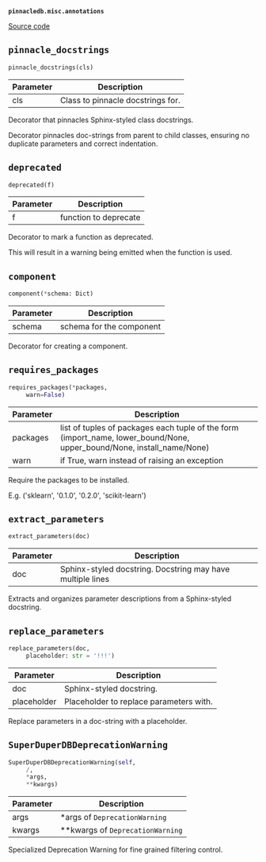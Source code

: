**`pinnacledb.misc.annotations`** 

[Source code](https://github.com/SuperDuperDB/pinnacledb/blob/main/pinnacledb/misc/annotations.py)

## `pinnacle_docstrings` 

```python
pinnacle_docstrings(cls)
```
| Parameter | Description |
|-----------|-------------|
| cls | Class to pinnacle docstrings for. |

Decorator that pinnacles Sphinx-styled class docstrings.

Decorator pinnacles doc-strings from parent to child classes,
ensuring no duplicate parameters and correct indentation.

## `deprecated` 

```python
deprecated(f)
```
| Parameter | Description |
|-----------|-------------|
| f | function to deprecate |

Decorator to mark a function as deprecated.

This will result in a warning being emitted when the function is used.

## `component` 

```python
component(*schema: Dict)
```
| Parameter | Description |
|-----------|-------------|
| schema | schema for the component |

Decorator for creating a component.

## `requires_packages` 

```python
requires_packages(*packages,
     warn=False)
```
| Parameter | Description |
|-----------|-------------|
| packages | list of tuples of packages each tuple of the form (import_name, lower_bound/None, upper_bound/None, install_name/None) |
| warn | if True, warn instead of raising an exception |

Require the packages to be installed.

E.g. ('sklearn', '0.1.0', '0.2.0', 'scikit-learn')

## `extract_parameters` 

```python
extract_parameters(doc)
```
| Parameter | Description |
|-----------|-------------|
| doc | Sphinx-styled docstring. Docstring may have multiple lines |

Extracts and organizes parameter descriptions from a Sphinx-styled docstring.

## `replace_parameters` 

```python
replace_parameters(doc,
     placeholder: str = '!!!')
```
| Parameter | Description |
|-----------|-------------|
| doc | Sphinx-styled docstring. |
| placeholder | Placeholder to replace parameters with. |

Replace parameters in a doc-string with a placeholder.

## `SuperDuperDBDeprecationWarning` 

```python
SuperDuperDBDeprecationWarning(self,
     /,
     *args,
     **kwargs)
```
| Parameter | Description |
|-----------|-------------|
| args | *args of `DeprecationWarning` |
| kwargs | **kwargs of `DeprecationWarning` |

Specialized Deprecation Warning for fine grained filtering control.

